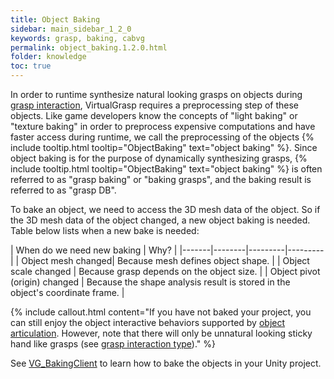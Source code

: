 ```yaml
---
title: Object Baking
sidebar: main_sidebar_1_2_0
keywords: grasp, baking, cabvg
permalink: object_baking.1.2.0.html
folder: knowledge
toc: true
---
```


In order to runtime synthesize natural looking grasps on objects during [grasp interaction](grasp_interaction.1.2.0.html), 
VirtualGrasp requires a preprocessing step of these objects. 
Like game developers know the concepts of "light baking" or "texture baking" in order to preprocess expensive computations and have faster access during runtime, we call the preprocessing of the objects {% include tooltip.html tooltip="ObjectBaking" text="object baking" %}. Since object baking is for the purpose of dynamically synthesizing grasps, {% include tooltip.html tooltip="ObjectBaking" text="object baking" %} is often referred to as "grasp baking" or "baking grasps", and the baking result is referred to as "grasp DB". 

To bake an object, we need to access the 3D mesh data of the object. 
So if the 3D mesh data of the object changed, a new object baking is needed. 
Table below lists when a new bake is needed:

| When do we need new baking | Why? |
|-------|--------|---------|---------|
| Object mesh changed|  Because mesh defines object shape. | 
| Object scale changed |  Because grasp depends on the object size. | 
| Object pivot (origin) changed |  Because the shape analysis result is stored in the object's coordinate frame. | 

{% include callout.html content="If you have not baked your project, you can still enjoy 
the object interactive behaviors supported by [object articulation](object_articulation.1.2.0.html#object-articulation). 
However, note that there will only be unnatural looking sticky hand like grasps
 (see [grasp interaction type](grasp_interaction.1.2.0.html#grasp-interaction-type))." %}

See [VG_BakingClient](unity_component_vgbakingclient.1.2.0.html) to learn how to bake the objects in your Unity project.
